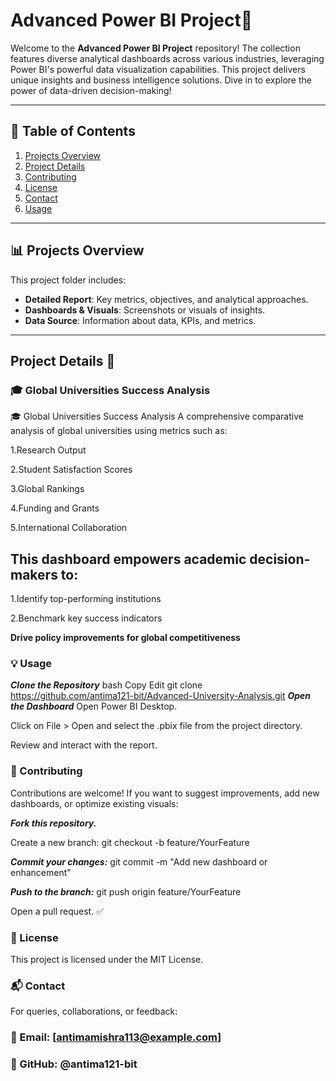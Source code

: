 # Advanced Power BI Project🚀

Welcome to the **Advanced Power BI Project** repository! The collection features diverse analytical dashboards across various industries, leveraging Power BI's powerful data visualization capabilities. This project delivers unique insights and business intelligence solutions. Dive in to explore the power of data-driven decision-making!

---

## 📑 Table of Contents

1. [Projects Overview](#projects-overview)
2. [Project Details](#project-details)
3. [Contributing](#contributing)
4. [License](#license)
5. [Contact](#contact)
6. [Usage](#usage)

---

## 📊 Projects Overview

This project folder includes:

- **Detailed Report**: Key metrics, objectives, and analytical approaches.
- **Dashboards & Visuals**: Screenshots or visuals of insights.
- **Data Source**: Information about data, KPIs, and metrics.

---

## Project Details 📝
### 🎓 Global Universities Success Analysis
🎓 Global Universities Success Analysis
A comprehensive comparative analysis of global universities using metrics such as:

1.Research Output

2.Student Satisfaction Scores

3.Global Rankings

4.Funding and Grants

5.International Collaboration

## This dashboard empowers academic decision-makers to:

1.Identify top-performing institutions

2.Benchmark key success indicators

**Drive policy improvements for global competitiveness**

### 💡 Usage
***Clone the Repository***
bash
Copy
Edit
git clone https://github.com/antima121-bit/Advanced-University-Analysis.git
***Open the Dashboard***
Open Power BI Desktop.

Click on File > Open and select the .pbix file from the project directory.

Review and interact with the report.

### 🤝 Contributing
Contributions are welcome! If you want to suggest improvements, add new dashboards, or optimize existing visuals:

***Fork this repository.***

Create a new branch:
git checkout -b feature/YourFeature

***Commit your changes:***
git commit -m "Add new dashboard or enhancement"

***Push to the branch:***
git push origin feature/YourFeature

Open a pull request. ✅

### 📄 License
This project is licensed under the MIT License.

### 📬 Contact
For queries, collaborations, or feedback:

### 📧 Email: [antimamishra113@example.com]

### 🧑 GitHub: @antima121-bit

